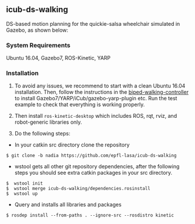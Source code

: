 ## icub-ds-walking
DS-based motion planning for the quickie-salsa wheelchair simulated in Gazebo, as shown below:

### System Requirements
Ubuntu 16.04, Gazebo7, ROS-Kinetic, YARP

### Installation
1. To avoid any issues, we recommend to start with a clean Ubuntu 16.04 installation. Then, follow the instructions in the [biped-walking-controller](https://github.com/epfl-lasa/biped-walking-controller) to install Gazebo7/YARP/iCub/gazebo-yarp-plugin etc. Run the test example to check that everything is working properly.

2. Then install ``ros-kinetic-desktop`` which includes ROS, rqt, rviz, and robot-generic libraries only.

3. Do the following steps:
* In your catkin src directory clone the repository
```
$ git clone -b nadia https://github.com/epfl-lasa/icub-ds-walking
```
* wstool gets all other git repository dependencies, after the following steps you should see extra catkin 
  packages in your src directory.
```
$  wstool init
$  wstool merge icub-ds-walking/dependencies.rosinstall 
$  wstool up 
```
* Query and installs all libraries and packages 
```
$ rosdep install --from-paths . --ignore-src --rosdistro kinetic 
```


